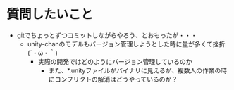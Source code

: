 # 質問したいこと
+ gitでちょっとずつコミットしながらやろう、とおもったが・・・
  + unity-chanのモデルもバージョン管理しようとした時に量が多くて挫折(´・ω・｀)
    + 実際の開発ではどのようにバージョン管理しているのか
      + また、*.unityファイルがバイナリに見えるが、複数人の作業の時にコンフリクトの解消はどうやっているのか？
